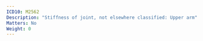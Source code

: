 ```yaml
---
ICD10: M2562
Description: "Stiffness of joint, not elsewhere classified: Upper arm"
Matters: No
Weight: 0
---
```


